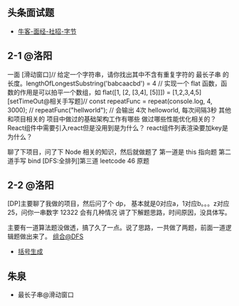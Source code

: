 ## 头条面试题
- [牛客-面经-社招-字节](https://www.nowcoder.com/discuss/experience?tagId=644&order=1&companyId=665&phaseId=3)

## 2-1 @洛阳

一面
[滑动窗口]// 给定一个字符串，请你找出其中不含有重复字符的 最长子串 的长度。lengthOfLongestSubstring('babcaacbd') = 4
// 实现一个 flat 函数，函数的作用是可以拍平一个数组，如 flat([1, [2, [3,4], [5]]]) = [1,2,3,4,5]
[setTimeOut@相关手写题]// const repeatFunc = repeat(console.log, 4, 3000);
// repeatFunc("hellworld"); // 会输出 4次 helloworld, 每次间隔3秒
其他和项目相关的
项目中做过的基础架构工作有哪些
做过哪些性能优化相关的？
React组件中需要引入react但是没用到是为什么？
react组件列表渲染要加key是为什么？


聊了下项目，问了下 Node 相关的知识，然后就做题了
第一道是 this 指向题
第二道手写 bind
[DFS:全排列]第三道 leetcode 46 原题

## 2-2 @洛阳
[DP]主要聊了我做的项目，然后问了个 dp，
基本就是0对应a，1对应b。。。z对应25，问你一串数字 12322 会有几种情况
讲了下解题思路，时间原因，没具体写。

主要有一道算法题没做透，搞了久了一点。说了思路，一共做了两题，前面一道逻辑题做出来了。
[组合@DFS](https://cloud.tencent.com/developer/article/1493609)
 - [括号生成](https://leetcode.cn/problems/generate-parentheses/)


## 朱泉
- 最长子串@滑动窗口